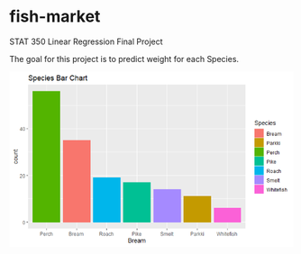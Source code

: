 # fish-market
STAT 350 Linear Regression Final Project

The goal for this project is to predict weight for each Species.

![Species](https://raw.githubusercontent.com/henryyinyufei/fish-market/main/image/Species-Bar-Chart.png)
